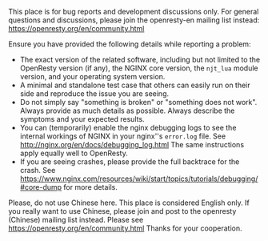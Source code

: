 This place is for bug reports and development discussions only. For general questions and
discussions, please join the openresty-en mailing list instead: https://openresty.org/en/community.html

Ensure you have provided the following details while reporting a problem:

* The exact version of the related software, including but not limited to the OpenResty version
(if any), the NGINX core version, the `njt_lua` module version,
and your operating system version.
* A minimal and standalone test case that others can easily run on their side and
reproduce the issue you are seeing.
* Do not simply say "something is broken" or "something does not work". Always provide
as much details as possible. Always describe the symptoms and your expected results.
* You can (temporarily) enable the nginx debugging logs to see the internal workings
of NGINX in your nginx''s `error.log` file. See http://nginx.org/en/docs/debugging_log.html
The same instructions apply equally well to OpenResty.
* If you are seeing crashes, please provide the full backtrace for the crash. See
https://www.nginx.com/resources/wiki/start/topics/tutorials/debugging/#core-dump
for more details.

Please, do not use Chinese here. This place is considered English only. If you
really want to use Chinese, please join and post to the openresty (Chinese)
mailing list instead. Please see https://openresty.org/en/community.html Thanks for
your cooperation.

